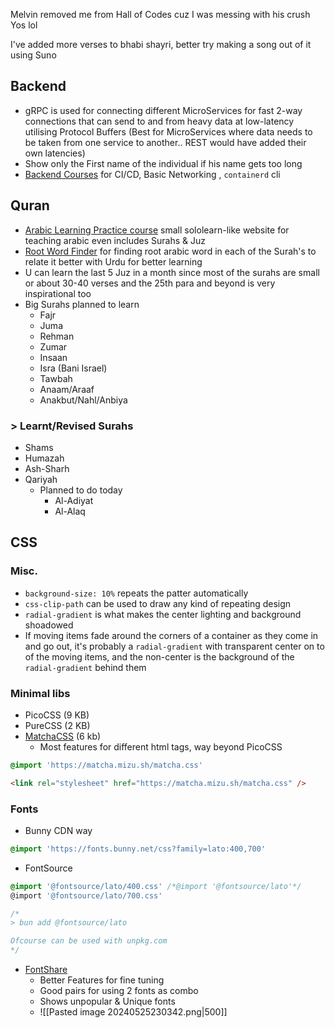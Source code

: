
Melvin removed me from Hall of Codes cuz I was messing with his crush Yos lol

I've added more verses to bhabi shayri, better try making a song out of it using Suno

## Backend
- gRPC is used for connecting different MicroServices for fast 2-way connections that can send to and from heavy data at low-latency utilising Protocol Buffers (Best for MicroServices where data needs to be taken from one service to another.. REST would have added their own latencies)
- Show only the First name of the individual if his name gets too long
- [Backend Courses](https://labs.iximiuz.com/courses) for CI/CD, Basic Networking , `containerd` cli
## Quran
- [Arabic Learning Practice course](https://arabicforbeginners.com/) small sololearn-like website for teaching arabic even includes Surahs & Juz
- [Root Word Finder](https://www.rootwordsofquran.com/Home/Details/91) for finding root arabic word in each of the Surah's to relate it better with Urdu for better learning
- U can learn the last 5 Juz in a month since most of the surahs are small or about 30-40 verses and the 25th para and beyond is very inspirational too
- Big Surahs planned to learn
	- Fajr
	- Juma
	- Rehman
	-  Zumar
	- Insaan
	- Isra (Bani Israel)
	- Tawbah
	- Anaam/Araaf
	- Anakbut/Nahl/Anbiya
### > Learnt/Revised Surahs
- Shams
- Humazah
- Ash-Sharh
- Qariyah
	- Planned to do today
		- Al-Adiyat
		- Al-Alaq

## CSS

### Misc.
- `background-size: 10%` repeats the patter automatically
- `css-clip-path` can be used to draw any kind of repeating design
- `radial-gradient` is what makes the center lighting and background shoadowed
- If moving items fade around the corners of a container as they come in and go out, it's probably a `radial-gradient` with transparent center on to of the moving items, and the non-center is the background of the `radial-gradient` behind them
### Minimal libs
- PicoCSS (9 KB)
- PureCSS (2 KB)
- [MatchaCSS](https://matcha.mizu.sh) (6 kb)
	- Most features for different html tags, way beyond PicoCSS
```css
@import 'https://matcha.mizu.sh/matcha.css'
```

```html
<link rel="stylesheet" href="https://matcha.mizu.sh/matcha.css" />
```

### Fonts
- Bunny CDN way
```css
@import 'https://fonts.bunny.net/css?family=lato:400,700'
```

- FontSource
```css
@import '@fontsource/lato/400.css' /*@import '@fontsource/lato'*/
@import '@fontsource/lato/700.css' 

/*
> bun add @fontsource/lato 

Ofcourse can be used with unpkg.com
*/
```

- [FontShare](https://www.fontshare.com/)
	- Better Features for fine tuning
	- Good pairs for using 2 fonts as combo
	- Shows unpopular & Unique fonts
	- ![[Pasted image 20240525230342.png|500]]
